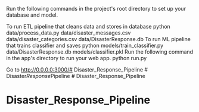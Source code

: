 Run the following commands in the project's root directory to set up your database and model.

To run ETL pipeline that cleans data and stores in database python data/process_data.py data/disaster_messages.csv data/disaster_categories.csv data/DisasterResponse.db
To run ML pipeline that trains classifier and saves python models/train_classifier.py data/DisasterResponse.db models/classifier.pkl
Run the following command in the app's directory to run your web app. python run.py

Go to http://0.0.0.0:3000/# Disaster_Response_Pipeline
#   D i s a s t e r _ R e s p o n s e _ P i p e l i n e  
 # Disaster_Response_Pipeline
# Disaster_Response_Pipeline
